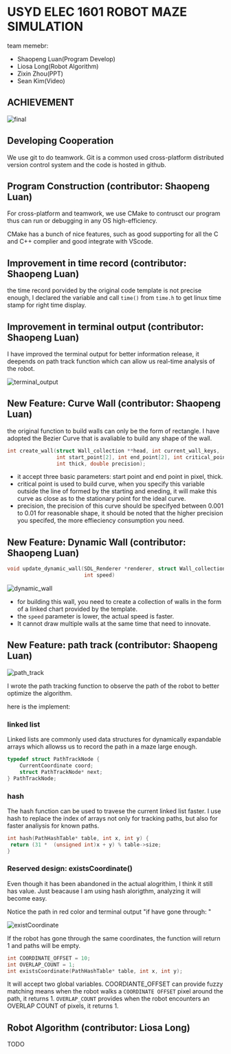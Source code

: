 # USYD ELEC 1601 ROBOT MAZE SIMULATION

team memebr:

* Shaopeng Luan(Program Develop)
* Liosa Long(Robot Algorithm)
* Zixin Zhou(PPT)
* Sean Kim(Video)

## ACHIEVEMENT

![final](docs/final.gif)

## Developing Cooperation

We use git to do teamwork. Git is a common used cross-platform distributed version control system and the code is hosted in github.

## Program Construction (contributor: Shaopeng Luan)

For cross-platform and teamwork, we use CMake to contrusct our program thus can run or debugging in any OS high-efficiency.

CMake has a bunch of nice features, such as good supporting for all the C and C++ complier and good integrate with VScode.

## Improvement in time record (contributor: Shaopeng Luan)

the time record porvided by the original code template is not precise enough, I declared the variable and call `time()` from `time.h` to get linux time stamp for right time display.

## Improvement in terminal output (contributor: Shaopeng Luan)

I have improved the terminal output for better information release, it deepends on path track function which can allow us real-time analysis of the robot.

![terminal_output](docs/terminal_output.png)

## New Feature: Curve Wall (contributor: Shaopeng Luan)

the original function to build walls can only be the form of rectangle. I have adopted the Bezier Curve that is avaliable to build any shape of the wall.

```c
int create_wall(struct Wall_collection **head, int current_wall_keys,
                int start_point[2], int end_point[2], int critical_point[2],
                int thick, double precision);
```

* it accept three basic parameters: start point and end point in pixel, thick.
* critical point is used to build curve, when you specify this variable outside the line of formed by the starting and eneding, it will make this curve as close as to the stationary point for the ideal curve.
* precision, the precision of this curve should be specifyed between 0.001 to 0.01 for reasonable shape, it should be noted that the higher precision you specifed, the more effieciency consumption you need.

## New Feature: Dynamic Wall (contributor: Shaopeng Luan)

```c
void update_dynamic_wall(SDL_Renderer *renderer, struct Wall_collection *head,
                         int speed)
```

![dynamic_wall](docs/dynamic_wall.gif)

* for building this wall, you need to create a collection of walls in the form of a linked chart provided by the template.
* the `speed` parameter is lower, the actual speed is faster.
* It cannot draw multiple walls at the same time that need to innovate.

## New Feature: path track (contributor: Shaopeng Luan)

![path_track](docs/path_track.gif)

I wrote the path tracking function to observe the path of the robot to better optimize the algorithm.

here is the implement:

### linked list

Linked lists are commonly used data structures for dynamically expandable arrays which allowss us to record the path in a maze large enough.

```c
typedef struct PathTrackNode {
    CurrentCoordinate coord;
    struct PathTrackNode* next;
} PathTrackNode;
```

### hash

The hash function can be used to travese the current linked list faster. I use hash to replace the index of arrays not only for tracking paths, but also for faster analiysis for known paths.

 ```c
int hash(PathHashTable* table, int x, int y) {
  return (31 *  (unsigned int)x + y) % table->size;
}
 ```

### Reserved design: existsCoordinate()

Even though it has been abandoned in the actual alogrithim, I think it still has value. Just beacause I am using hash alorigthm, analyzing it will become easy.

Notice the path in red color and terminal output "if have gone through: "

![existCoordinate](docs/existCoordinate.gif)

If the robot has gone through the same coordinates, the function will return 1 and paths will be empty.

```c
int COORDINATE_OFFSET = 10;
int OVERLAP_COUNT = 1;
int existsCoordinate(PathHashTable* table, int x, int y);
```

It will accept two global variables. COORDIANTE_OFFSET can provide fuzzy matching means when the robot walks a `COORDINATE OFFSET` pixel around the path, it returns 1. `OVERLAP_COUNT` provides when the robot encounters an OVERLAP COUNT of pixels, it returns 1.

## Robot Algorithm (contributor: Liosa Long)

TODO

